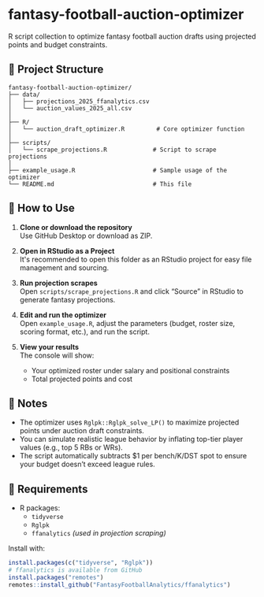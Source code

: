 # fantasy-football-auction-optimizer

R script collection to optimize fantasy football auction drafts using projected points and budget constraints.

## 📂 Project Structure

```
fantasy-football-auction-optimizer/
├── data/
│   ├── projections_2025_ffanalytics.csv
│   └── auction_values_2025_all.csv
│
├── R/
│   └── auction_draft_optimizer.R         # Core optimizer function
│
├── scripts/
│   └── scrape_projections.R             # Script to scrape projections
│
├── example_usage.R                      # Sample usage of the optimizer
└── README.md                            # This file
```

## 🚀 How to Use

1. **Clone or download the repository**  
   Use GitHub Desktop or download as ZIP.

2. **Open in RStudio as a Project**  
   It's recommended to open this folder as an RStudio project for easy file management and sourcing.

3. **Run projection scrapes**  
   Open `scripts/scrape_projections.R` and click “Source” in RStudio to generate fantasy projections.

4. **Edit and run the optimizer**  
   Open `example_usage.R`, adjust the parameters (budget, roster size, scoring format, etc.), and run the script.

5. **View your results**  
   The console will show:
   - Your optimized roster under salary and positional constraints
   - Total projected points and cost

## 🧠 Notes

- The optimizer uses `Rglpk::Rglpk_solve_LP()` to maximize projected points under auction draft constraints.
- You can simulate realistic league behavior by inflating top-tier player values (e.g., top 5 RBs or WRs).
- The script automatically subtracts $1 per bench/K/DST spot to ensure your budget doesn’t exceed league rules.

## 🧰 Requirements

- R packages:
  - `tidyverse`
  - `Rglpk`
  - `ffanalytics` *(used in projection scraping)*

Install with:

```r
install.packages(c("tidyverse", "Rglpk"))
# ffanalytics is available from GitHub
install.packages("remotes")
remotes::install_github("FantasyFootballAnalytics/ffanalytics")
```
